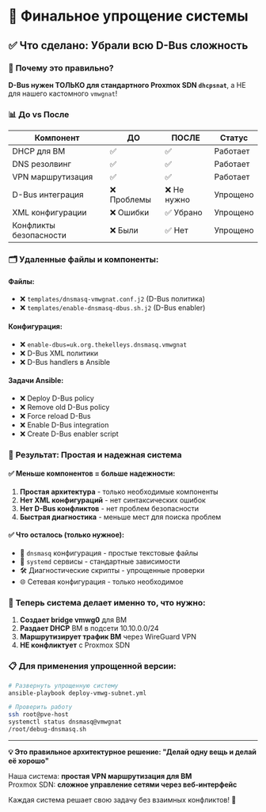 # 🎯 Финальное упрощение системы

## ✅ Что сделано: Убрали всю D-Bus сложность

### 🤔 **Почему это правильно?**

**D-Bus нужен ТОЛЬКО для стандартного Proxmox SDN `dhcpsnat`**, а НЕ для нашего кастомного `vmwgnat`!

### 📊 **До vs После**

| Компонент | ДО | ПОСЛЕ | Статус |
|-----------|-------|-------|---------|
| DHCP для ВМ | ✅ | ✅ | Работает |
| DNS резолвинг | ✅ | ✅ | Работает |
| VPN маршрутизация | ✅ | ✅ | Работает |
| D-Bus интеграция | ❌ Проблемы | ❌ Не нужно | Упрощено |
| XML конфигурации | ❌ Ошибки | ✅ Убрано | Упрощено |
| Конфликты безопасности | ❌ Были | ✅ Нет | Упрощено |

### 🗂️ **Удаленные файлы и компоненты:**

#### Файлы:
- ❌ `templates/dnsmasq-vmwgnat.conf.j2` (D-Bus политика)
- ❌ `templates/enable-dnsmasq-dbus.sh.j2` (D-Bus enabler)

#### Конфигурация:
- ❌ `enable-dbus=uk.org.thekelleys.dnsmasq.vmwgnat`
- ❌ D-Bus XML политики
- ❌ D-Bus handlers в Ansible

#### Задачи Ansible:
- ❌ Deploy D-Bus policy
- ❌ Remove old D-Bus policy  
- ❌ Force reload D-Bus
- ❌ Enable D-Bus integration
- ❌ Create D-Bus enabler script

### 🚀 **Результат: Простая и надежная система**

#### ✅ **Меньше компонентов = больше надежности:**
1. **Простая архитектура** - только необходимые компоненты
2. **Нет XML конфигураций** - нет синтаксических ошибок
3. **Нет D-Bus конфликтов** - нет проблем безопасности
4. **Быстрая диагностика** - меньше мест для поиска проблем

#### ✅ **Что осталось (только нужное):**
- 📁 `dnsmasq` конфигурация - простые текстовые файлы
- 🔧 `systemd` сервисы - стандартные зависимости
- 🛠️ Диагностические скрипты - упрощенные проверки
- 🌐 Сетевая конфигурация - только необходимое

### 🎯 **Теперь система делает именно то, что нужно:**

1. **Создает bridge vmwg0** для ВМ
2. **Раздает DHCP** ВМ в подсети 10.10.0.0/24
3. **Маршрутизирует трафик ВМ** через WireGuard VPN
4. **НЕ конфликтует** с Proxmox SDN

### 📋 **Для применения упрощенной версии:**

```bash
# Развернуть упрощенную систему
ansible-playbook deploy-vmwg-subnet.yml

# Проверить работу
ssh root@pve-host
systemctl status dnsmasq@vmwgnat
/root/debug-dnsmasq.sh
```

---

**💡 Это правильное архитектурное решение: "Делай одну вещь и делай её хорошо"**

Наша система: **простая VPN маршрутизация для ВМ**  
Proxmox SDN: **сложное управление сетями через веб-интерфейс**

Каждая система решает свою задачу без взаимных конфликтов! 🎉
